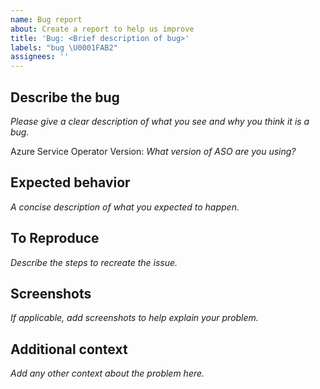 ```yaml
---
name: Bug report
about: Create a report to help us improve
title: 'Bug: <Brief description of bug>'
labels: "bug \U0001FAB2"
assignees: ''
---
```


## Describe the bug

_Please give a clear description of what you see and why you think it is a bug._

Azure Service Operator Version: _What version of ASO are you using?_

<!--- 
The version of the operator pod. 
Assuming your ASO is deployed in the default namespace, you can get this version from the container image which the controller is running.
Use one of the following commands:
ASO V1: `kubectl get deployment -n azureoperator-system azureoperator-controller-manager -o wide` and share the image being used by the manager container.
ASO V2: `kubectl get deployment -n azureserviceoperator-system azureserviceoperator-controller-manager -o wide` and share the image being used by the manager container.   
-->

## Expected behavior

_A concise description of what you expected to happen._

## To Reproduce

_Describe the steps to recreate the issue._

## Screenshots

_If applicable, add screenshots to help explain your problem._

## Additional context

_Add any other context about the problem here._
